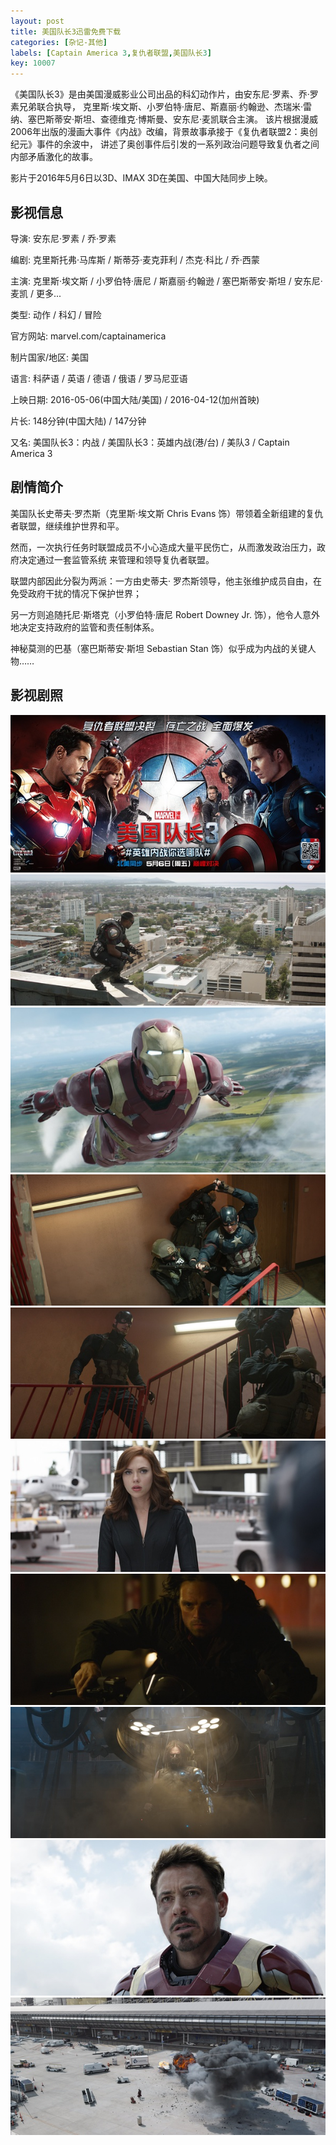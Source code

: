 ```yaml
---
layout: post
title: 美国队长3迅雷免费下载 
categories: [杂记-其他]
labels: [Captain America 3,复仇者联盟,美国队长3]
key: 10007
---
```


《美国队长3》是由美国漫威影业公司出品的科幻动作片，由安东尼·罗素、乔·罗素兄弟联合执导，
克里斯·埃文斯、小罗伯特·唐尼、斯嘉丽·约翰逊、杰瑞米·雷纳、塞巴斯蒂安·斯坦、查德维克·博斯曼、安东尼·麦凯联合主演。
该片根据漫威2006年出版的漫画大事件《内战》改编，背景故事承接于《复仇者联盟2：奥创纪元》事件的余波中，
讲述了奥创事件后引发的一系列政治问题导致复仇者之间内部矛盾激化的故事。

影片于2016年5月6日以3D、IMAX 3D在美国、中国大陆同步上映。

## 影视信息

导演: 安东尼·罗素 / 乔·罗素

编剧: 克里斯托弗·马库斯 / 斯蒂芬·麦克菲利 / 杰克·科比 / 乔·西蒙

主演: 克里斯·埃文斯 / 小罗伯特·唐尼 / 斯嘉丽·约翰逊 / 塞巴斯蒂安·斯坦 / 安东尼·麦凯 / 更多...

类型: 动作 / 科幻 / 冒险

官方网站: marvel.com/captainamerica

制片国家/地区: 美国

语言: 科萨语 / 英语 / 德语 / 俄语 / 罗马尼亚语

上映日期: 2016-05-06(中国大陆/美国) / 2016-04-12(加州首映)

片长: 148分钟(中国大陆) / 147分钟

又名: 美国队长3：内战 / 美国队长3：英雄内战(港/台) / 美队3 / Captain America 3

## 剧情简介

美国队长史蒂夫·罗杰斯（克里斯·埃文斯 Chris Evans 饰）带领着全新组建的复仇者联盟，继续维护世界和平。

然而，一次执行任务时联盟成员不小心造成大量平民伤亡，从而激发政治压力，政府决定通过一套监管系统 来管理和领导复仇者联盟。

联盟内部因此分裂为两派：一方由史蒂夫· 罗杰斯领导，他主张维护成员自由，在免受政府干扰的情况下保护世界；

另一方则追随托尼·斯塔克（小罗伯特·唐尼 Robert Downey Jr. 饰），他令人意外地决定支持政府的监管和责任制体系。

神秘莫测的巴基（塞巴斯蒂安·斯坦 Sebastian Stan 饰）似乎成为内战的关键人物……

## 影视剧照

![](my_pics/captain-america-3/2016-05-143.jpg)
![](my_pics/captain-america-3/2016-05-1442.jpg)
![](my_pics/captain-america-3/2016-05-1443.jpg)
![](my_pics/captain-america-3/2016-05-1450.jpg)
![](my_pics/captain-america-3/2016-05-1459.jpg)
![](my_pics/captain-america-3/2016-05-1470.jpg)
![](my_pics/captain-america-3/2016-05-1479.jpg)
![](my_pics/captain-america-3/2016-05-1482.jpg)
![](my_pics/captain-america-3/2016-05-1497.jpg)
![](my_pics/captain-america-3/2016-05-1498.jpg)


